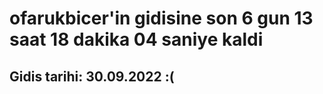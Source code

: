 # ofarukbicer'in gidisine son 6 gun 13 saat 18 dakika 04 saniye kaldi

## Gidis tarihi: 30.09.2022 :(
